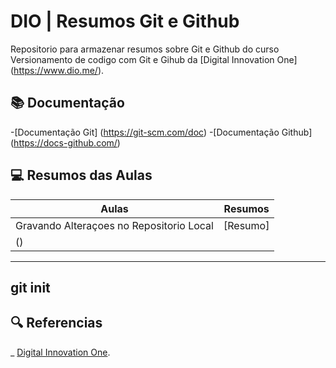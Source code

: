 
# DIO | Resumos Git e Github 

Repositorio para armazenar resumos sobre Git e Github 
do curso Versionamento de codigo com Git e Gihub da 
[Digital Innovation One] (https://www.dio.me/).

## 📚 Documentação

-[Documentação Git] (https://git-scm.com/doc)
-[Documentação Github] (https://docs-github.com/)

## 💻 Resumos das Aulas

| Aulas | Resumos | 
|-------|---------|
| Gravando Alteraçoes no Repositorio Local | [Resumo]
() | 
---
git init 
---
## 🔍 Referencias 
_ [Digital Innovation One]().
